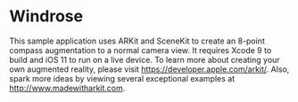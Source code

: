 # Windrose

This sample application uses ARKit and SceneKit to create an 8-point compass augmentation to a normal camera view. It requires Xcode 9 to build and iOS 11 to run on a live device. To learn more about creating your own augmented reality, please visit https://developer.apple.com/arkit/. Also, spark more ideas by viewing several exceptional examples at http://www.madewitharkit.com.
